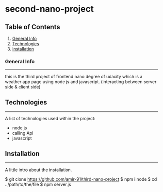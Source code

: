 # second-nano-project

## Table of Contents

1. [General Info](#general-info)
2. [Technologies](#technologies)
3. [Installation](#installation)

### General Info

***
this is the third project of frontend nano degree of udacity which is a weather app page using node js and javascript.
(interacting between server side & client side)

## Technologies

***
A list of technologies used within the project:

* node js
* calling Api
* javascript

## Installation

***
A little intro about the installation.

$ git clone https://github.com/amir-91/third-nano-project
$ npm i node
$ cd ../path/to/the/file
$ npm server.js
